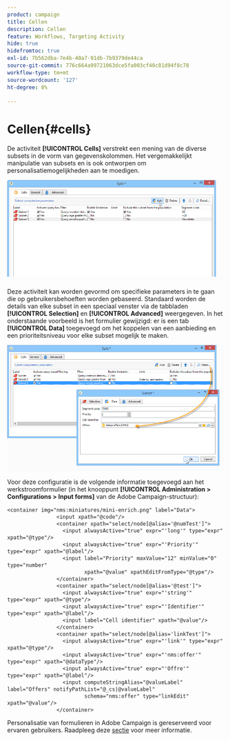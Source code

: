 ```yaml
---
product: campaign
title: Cellen
description: Cellen
feature: Workflows, Targeting Activity
hide: true
hidefromtoc: true
exl-id: 7b562dba-7e4b-40a7-91db-7b9379de44ca
source-git-commit: 776c664a99721063dce5fa003cf40c81d94f8c78
workflow-type: tm+mt
source-wordcount: '127'
ht-degree: 8%

---
```


# Cellen{#cells}



De activiteit **[!UICONTROL Cells]** verstrekt een mening van de diverse subsets in de vorm van gegevenskolommen. Het vergemakkelijkt manipulatie van subsets en is ook ontworpen om personalisatiemogelijkheden aan te moedigen.

![](assets/wf_split_cells.png)

Deze activiteit kan worden gevormd om specifieke parameters in te gaan die op gebruikersbehoeften worden gebaseerd. Standaard worden de details van elke subset in een speciaal venster via de tabbladen **[!UICONTROL Selection]** en **[!UICONTROL Advanced]** weergegeven. In het onderstaande voorbeeld is het formulier gewijzigd: er is een tab **[!UICONTROL Data]** toegevoegd om het koppelen van een aanbieding en een prioriteitsniveau voor elke subset mogelijk te maken.

![](assets/wf_split_cells_with_customization.png)

Voor deze configuratie is de volgende informatie toegevoegd aan het werkstroomformulier (in het knooppunt **[!UICONTROL Administration > Configurations > Input forms]** van de Adobe Campaign-structuur):

```
<container img="nms:miniatures/mini-enrich.png" label="Data">
                <input xpath="@code"/>
                <container xpath="select/node[@alias='@numTest']">
                  <input alwaysActive="true" expr="'long'" type="expr" xpath="@type"/>
                  <input alwaysActive="true" expr="'Priority'" type="expr" xpath="@label"/>
                  <input label="Priority" maxValue="12" minValue="0" type="number"
                         xpath="@value" xpathEditFromType="@type"/>
                </container>
                <container xpath="select/node[@alias='@test']">
                  <input alwaysActive="true" expr="'string'" type="expr" xpath="@type"/>
                  <input alwaysActive="true" expr="'Identifier'" type="expr" xpath="@label"/>
                  <input label="Cell identifier" xpath="@value"/>
                </container>
                <container xpath="select/node[@alias='linkTest']">
                  <input alwaysActive="true" expr="'link'" type="expr" xpath="@type"/>
                  <input alwaysActive="true" expr="'nms:offer'" type="expr" xpath="@dataType"/>
                  <input alwaysActive="true" expr="'Offre'" type="expr" xpath="@label"/>
                  <input computeStringAlias="@valueLabel" label="Offers" notifyPathList="@_cs|@valueLabel"
                         schema="nms:offer" type="linkEdit" xpath="@value"/>
                </container>
```

Personalisatie van formulieren in Adobe Campaign is gereserveerd voor ervaren gebruikers. Raadpleeg deze [sectie](../../configuration/using/identifying-a-form.md) voor meer informatie.

